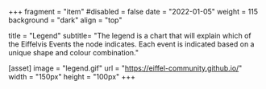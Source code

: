 +++
fragment = "item"
#disabled = false
date = "2022-01-05"
weight = 115
background = "dark"
align = "top"

title = "Legend"
subtitle= "The legend is a chart that will explain which of the Eiffelvis Events the node indicates. Each event is indicated based on a unique shape and colour combination."

[asset]
  image = "legend.gif"
  url = "https://eiffel-community.github.io/"
  width = "150px"
  height = "100px"
+++

